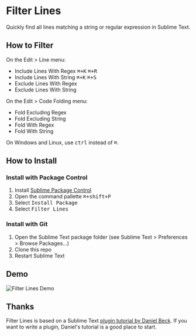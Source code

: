 # Filter Lines

Quickly find all lines matching a string or regular expression in Sublime Text.

## How to Filter

On the Edit > Line menu:

* Include Lines With Regex  <kbd>⌘+K</kbd> <kbd>⌘+R</kbd>
* Include Lines With String  <kbd>⌘+K</kbd> <kbd>⌘+S</kbd>
* Exclude Lines With Regex
* Exclude Lines With String

On the Edit > Code Folding menu:

* Fold Excluding Regex
* Fold Excluding String
* Fold With Regex
* Fold With String 

On Windows and Linux, use <kbd>ctrl</kbd> instead of <kbd>⌘</kbd>.

## How to Install

### Install with Package Control
1. Install [Sublime Package Control](http://wbond.net/sublime_packages/package_control/installation)
2. Open the command pallette <kbd>⌘+shift+P</kbd>
3. Select <kbd>Install Package</kbd>
3. Select <kbd>Filter Lines</kbd>

### Install with Git
1. Open the Sublime Text package folder (see Sublime Text > Preferences > Browse Packages...)
2. Clone this repo
3. Restart Sublime Text

## Demo

![Filter Lines Demo](https://github.com/davidpeckham/sublime-filterlines/blob/master/filter_lines_demo.gif)

## Thanks

Filter Lines is based on a Sublime Text [plugin tutorial by Daniel Beck](http://superuser.com/questions/452189/how-can-i-filter-a-file-for-lines-containing-a-string-in-sublime-text-2). If you want to write a plugin, Daniel's tutorial is a good place to start.
